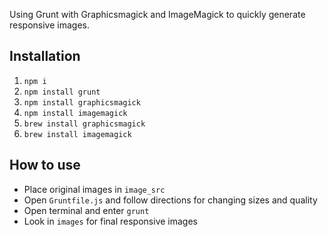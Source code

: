 Using Grunt with Graphicsmagick and ImageMagick to quickly generate responsive images.

## Installation

1.  `npm i`
2.  `npm install grunt`
3.  `npm install graphicsmagick`
4.  `npm install imagemagick`
2.  `brew install graphicsmagick`
3.  `brew install imagemagick`


## How to use

- Place original images in `image_src`
- Open `Gruntfile.js` and follow directions for changing sizes and quality
- Open terminal and enter `grunt`
- Look in `images` for final responsive images
